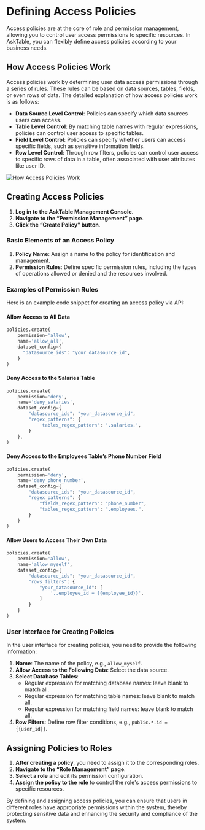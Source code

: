 # Defining Access Policies

Access policies are at the core of role and permission management, allowing you to control user access permissions to specific resources. In AskTable, you can flexibly define access policies according to your business needs.

## How Access Policies Work

Access policies work by determining user data access permissions through a series of rules. These rules can be based on data sources, tables, fields, or even rows of data. The detailed explanation of how access policies work is as follows:

- **Data Source Level Control**: Policies can specify which data sources users can access.
- **Table Level Control**: By matching table names with regular expressions, policies can control user access to specific tables.
- **Field Level Control**: Policies can specify whether users can access specific fields, such as sensitive information fields.
- **Row Level Control**: Through row filters, policies can control user access to specific rows of data in a table, often associated with user attributes like user ID.

<div className="img-center large">
  <img src="/img/asktable/at_auth_how_policy_works.png" alt="How Access Policies Work" />
</div>

## Creating Access Policies

1. **Log in to the AskTable Management Console**.
2. **Navigate to the “Permission Management” page**.
3. **Click the “Create Policy” button**.

### Basic Elements of an Access Policy

1. **Policy Name**: Assign a name to the policy for identification and management.
2. **Permission Rules**: Define specific permission rules, including the types of operations allowed or denied and the resources involved.

### Examples of Permission Rules

Here is an example code snippet for creating an access policy via API:

#### Allow Access to All Data

```python
policies.create(
    permission='allow',
    name='allow_all',
    dataset_config={
      "datasource_ids": "your_datasource_id",
    }
)
```

#### Deny Access to the Salaries Table

```python
policies.create(
    permission='deny',
    name='deny_salaries',
    dataset_config={
        "datasource_ids": "your_datasource_id",
        "regex_patterns": {
            'tables_regex_pattern': '.salaries.',
        }
    },
)
```

#### Deny Access to the Employees Table’s Phone Number Field

```python
policies.create(
    permission='deny',
    name='deny_phone_number',
    dataset_config={
        "datasource_ids": "your_datasource_id",
        "regex_patterns": {
            "fields_regex_pattern": "phone_number",
            "tables_regex_pattern": ".employees.",
        }
    }
)
```

#### Allow Users to Access Their Own Data

```python
policies.create(
    permission='allow',
    name='allow_myself',
    dataset_config={
        "datasource_ids": "your_datasource_id",
        "rows_filters": {
            "your_datasource_id": [
                '..employee_id = {{employee_id}}',
            ]
        }
    }
)
```

### User Interface for Creating Policies

In the user interface for creating policies, you need to provide the following information:

1. **Name**: The name of the policy, e.g., `allow_myself`.
2. **Allow Access to the Following Data**: Select the data source.
3. **Select Database Tables**:
   - Regular expression for matching database names: leave blank to match all.
   - Regular expression for matching table names: leave blank to match all.
   - Regular expression for matching field names: leave blank to match all.
4. **Row Filters**: Define row filter conditions, e.g., `public.*.id = {{user_id}}`.

## Assigning Policies to Roles

1. **After creating a policy**, you need to assign it to the corresponding roles.
2. **Navigate to the “Role Management” page**.
3. **Select a role** and edit its permission configuration.
4. **Assign the policy to the role** to control the role's access permissions to specific resources.

By defining and assigning access policies, you can ensure that users in different roles have appropriate permissions within the system, thereby protecting sensitive data and enhancing the security and compliance of the system.
